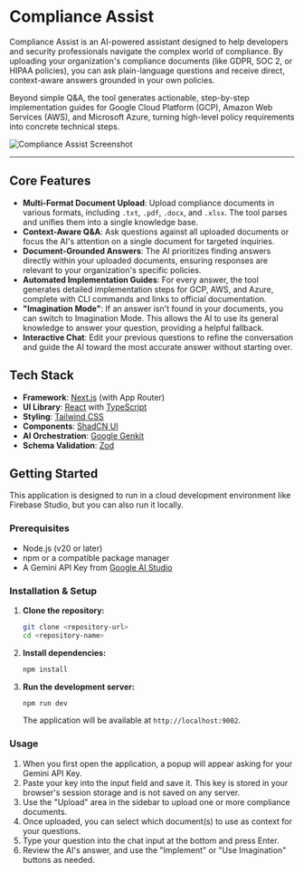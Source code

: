 # Compliance Assist

Compliance Assist is an AI-powered assistant designed to help developers and security professionals navigate the complex world of compliance. By uploading your organization's compliance documents (like GDPR, SOC 2, or HIPAA policies), you can ask plain-language questions and receive direct, context-aware answers grounded in your own policies.

Beyond simple Q&A, the tool generates actionable, step-by-step implementation guides for Google Cloud Platform (GCP), Amazon Web Services (AWS), and Microsoft Azure, turning high-level policy requirements into concrete technical steps.

![Compliance Assist Screenshot](https://placehold.co/800x600.png)

---

## Core Features

-   **Multi-Format Document Upload**: Upload compliance documents in various formats, including `.txt`, `.pdf`, `.docx`, and `.xlsx`. The tool parses and unifies them into a single knowledge base.
-   **Context-Aware Q&A**: Ask questions against all uploaded documents or focus the AI's attention on a single document for targeted inquiries.
-   **Document-Grounded Answers**: The AI prioritizes finding answers directly within your uploaded documents, ensuring responses are relevant to your organization's specific policies.
-   **Automated Implementation Guides**: For every answer, the tool generates detailed implementation steps for GCP, AWS, and Azure, complete with CLI commands and links to official documentation.
-   **"Imagination Mode"**: If an answer isn't found in your documents, you can switch to Imagination Mode. This allows the AI to use its general knowledge to answer your question, providing a helpful fallback.
-   **Interactive Chat**: Edit your previous questions to refine the conversation and guide the AI toward the most accurate answer without starting over.

## Tech Stack

-   **Framework**: [Next.js](https://nextjs.org/) (with App Router)
-   **UI Library**: [React](https://react.dev/) with [TypeScript](https://www.typescriptlang.org/)
-   **Styling**: [Tailwind CSS](https://tailwindcss.com/)
-   **Components**: [ShadCN UI](https://ui.shadcn.com/)
-   **AI Orchestration**: [Google Genkit](https://firebase.google.com/docs/genkit)
-   **Schema Validation**: [Zod](https://zod.dev/)

## Getting Started

This application is designed to run in a cloud development environment like Firebase Studio, but you can also run it locally.

### Prerequisites

-   Node.js (v20 or later)
-   npm or a compatible package manager
-   A Gemini API Key from [Google AI Studio](https://aistudio.google.com/app/apikey)

### Installation & Setup

1.  **Clone the repository:**
    ```bash
    git clone <repository-url>
    cd <repository-name>
    ```

2.  **Install dependencies:**
    ```bash
    npm install
    ```

3.  **Run the development server:**
    ```bash
    npm run dev
    ```

    The application will be available at `http://localhost:9002`.

### Usage

1.  When you first open the application, a popup will appear asking for your Gemini API Key.
2.  Paste your key into the input field and save it. This key is stored in your browser's session storage and is not saved on any server.
3.  Use the "Upload" area in the sidebar to upload one or more compliance documents.
4.  Once uploaded, you can select which document(s) to use as context for your questions.
5.  Type your question into the chat input at the bottom and press Enter.
6.  Review the AI's answer, and use the "Implement" or "Use Imagination" buttons as needed.
